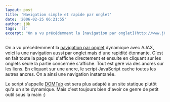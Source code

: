 ```yaml
---
layout: post
title: 'Navigation simple et rapide par onglet'
date: '2006-02-25 06:21:55'
author: j0k
tags: '[]'
excerpt: "On a vu précédemment la [navigation par onglet](http://www.j0k3r.net/news-gerer-des-onglets-en-ajax-1100.html) dynamique avec AJAX, voici la une navigation aussi par onglet mais d'une rapidité étonnante.     \nC'est en fait toute la page qui s'affiche directement et ensuite en cliquant sur les onglets seule la partie concernée s'affiche. Tout est géré via      …"
---
```


On a vu précédemment la [navigation par onglet](http://www.j0k3r.net/news-gerer-des-onglets-en-ajax-1100.html) dynamique avec AJAX, voici la une navigation aussi par onglet mais d'une rapidité étonnante.
C'est en fait toute la page qui s'affiche directement et ensuite en cliquant sur les onglets seule la partie concernée s'affiche. Tout est géré via des ancres sur les liens. En cliquant sur une ancre, le script JavaScript cache toutes les autres ancres. On a ainsi une navigation instantanée.

Le script s'appelle [DOMTab](http://onlinetools.org/tools/domtabdata/) est sera plus adapté à un site statique plutôt qu'a un site dynamique. Mais c'est toujours bien d'avoir ce genre de petit outil sous la main :)
